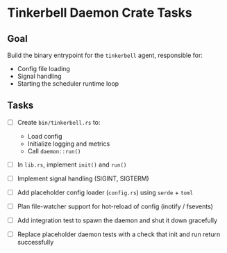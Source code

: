 # Tinkerbell Daemon Crate Tasks

## Goal
Build the binary entrypoint for the `tinkerbell` agent, responsible for:
- Config file loading
- Signal handling
- Starting the scheduler runtime loop

## Tasks

- [ ] Create `bin/tinkerbell.rs` to:
    - Load config
    - Initialize logging and metrics
    - Call `daemon::run()`

- [ ] In `lib.rs`, implement `init()` and `run()`
- [ ] Implement signal handling (SIGINT, SIGTERM)
- [ ] Add placeholder config loader (`config.rs`) using `serde` + `toml`
- [ ] Plan file-watcher support for hot-reload of config (inotify / fsevents)
- [ ] Add integration test to spawn the daemon and shut it down gracefully
- [ ] Replace placeholder daemon tests with a check that init and run return successfully
